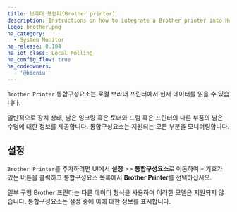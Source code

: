 ```yaml
---
title: 브라더 프린터(Brother printer)
description: Instructions on how to integrate a Brother printer into Home Assistant.
logo: brother.png
ha_category:
  - System Monitor
ha_release: 0.104
ha_iot_class: Local Polling
ha_config_flow: true
ha_codeowners:
  - '@bieniu'
---
```


`Brother Printer` 통합구성요소는 로컬 브라더 프린터에서 현재 데이터를 읽을 수 있습니다.

일반적으로 장치 상태, 남은 잉크량 혹은 토너와 드럼 혹은 프린터의 다른 부품의 남은 수명에 대한 정보를 제공합니다. 통합구성요소는 지원되는 모든 부분을 모니터링합니다.

## 설정

`Brother Printer`를 추가하려면 UI에서 **설정** >> **통합구성요소**로 이동하여 `+` 기호가 있는 버튼을 클릭하고 통합구성요소 목록에서 **Brother Printer**를 선택하십시오.

<div class="note warning">

일부 구형 Brother 프린터는 다른 데이터 형식을 사용하며 이러한 모델은 지원되지 않습니다. 통합구성요소는 설정 중에 이에 대한 정보를 표시합니다.

</div>
